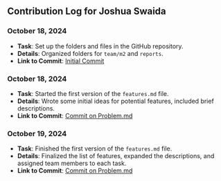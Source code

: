 ## Contribution Log for Joshua Swaida

### October 18, 2024
- **Task**: Set up the folders and files in the GitHub repository.
- **Details**: Organized folders for `team/m2` and `reports`.
- **Link to Commit**: [Initial Commit](https://github.com/alishasrivas/Coordin8/commit/d4af50ed36cd99aa6df25123a9c546ed93b8870c)

### October 18, 2024
- **Task**: Started the first version of the `features.md` file.
- **Details**: Wrote some initial ideas for potential features, included brief descriptions.
- **Link to Commit**: [Commit on Problem.md](https://github.com/alishasrivas/Coordin8/commit/b65773e331ce4e9600439f8a30a85606c7f49608)

### October 19, 2024
- **Task**: Finished the first version of the `features.md` file.
- **Details**: Finalized the list of features, expanded the descriptions, and assigned team members to each task.
- **Link to Commit**: [Commit on Problem.md](LINK)
